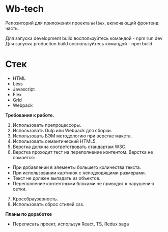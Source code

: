 # Wb-tech
Репозиторий для приложения проекта `Welbex`, включающий фронтенд часть.

Для запуска development build воспользуйтесь командой - npm run dev
Для запуска production build воспользуйтесь командой - npm build


# Стек
- HTML
- Less
- Javascript
- Flex
- Grid
- Webpack

**Требования к работе.**
1. Использовать препроцессоры.
2. Использовать Gulp или Webpack для сборки.
3. Использовать БЭМ методологию при верстке макета.
4. Использовать семантический HTML5.
5. Верстка должна соответствовать стандартам W3C.
6. Верстка проходит тест на переполнение контентом. Верстка не ломается:
- При добавлении в элементы большего количества текста.
- При использовании картинок с неподходящими размерами.
- Текст не должен выпадать из объектов.
- Переполнение контентными блоками не приводит к нарушению сетки.
7. Кроссбраузерность.
8. Использовать сброс стилей css.


**Планы по доработке**
- Переписать проект, используя React, TS, Redux saga

